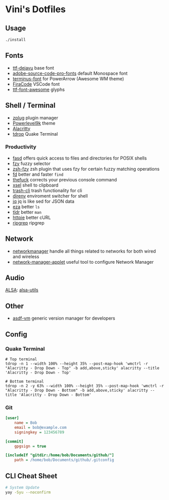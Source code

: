 # Vini's Dotfiles

## Usage

```sh
./install
```

## Fonts

* [ttf-dejavu](https://www.archlinux.org/packages/extra/any/ttf-dejavu/) base font
* [adobe-source-code-pro-fonts](https://www.archlinux.org/packages/extra/any/adobe-source-code-pro-fonts/) default Monospace font
* [terminus-font](https://www.archlinux.org/packages/community/any/terminus-font/) for PowerArrow (Awesome WM theme)
* [FiraCode](https://github.com/tonsky/FiraCode) VSCode font
* [ttf-font-awesome](https://aur.archlinux.org/packages/ttf-font-awesome/) glyphs

## Shell / Terminal

* [zplug](https://github.com/zplug/zplug) plugin manager
* [Powerlevel9k](https://github.com/bhilburn/powerlevel9k) theme
* [Alacritty](https://github.com/alacritty/alacritty)
* [tdrop](https://github.com/noctuid/tdrop) Quake Terminal

### Productivity

* [fasd](https://github.com/clvv/fasd) offers quick access to files and directories for POSIX shells
* [fzy](https://github.com/jhawthorn/fzy) fuzzy selector
* [zsh-fzy](https://github.com/aperezdc/zsh-fzy) zsh plugin that uses fzy for certain fuzzy matching operations
* [fd](https://github.com/sharkdp/fd) better and faster `find`
* [thefuck](https://github.com/nvbn/thefuck) corrects your previous console command
* [xsel](https://github.com/kfish/xsel) shell to clipboard
* [trash-cli](https://github.com/andreafrancia/trash-cli) trash functionality for cli
* [direnv](https://github.com/direnv/direnv) enviroment switcher for shell
* [jq](https://stedolan.github.io/jq/) jq is like sed for JSON data
* [eza](https://github.com/eza-community/eza) better `ls`
* [tldr](https://tldr.sh) better `man`
* [httpie](https://httpie.org/) better cURL
* [ripgrep](https://github.com/BurntSushi/ripgrep) ripgrep

## Network

* [networkmanager](https://wiki.archlinux.org/index.php/NetworkManager) handle all things related to networks for both wired and wireless
* [network-manager-applet](https://wiki.archlinux.org/index.php/NetworkManager#nm-applet) useful tool to configure Network Manager

## Audio

[ALSA](https://wiki.archlinux.org/index.php/Advanced_Linux_Sound_Architecture): [alsa-utils](https://www.archlinux.org/packages/extra/i686/alsa-utils/)

## Other

- [asdf-vm](https://asdf-vm.com/) generic version manager for developers

## Config

### Quake Terminal

```shell
# Top terminal
tdrop -n 1 --width 100% --height 35% --post-map-hook 'wmctrl -r "Alacritty - Drop Down - Top" -b add,above,sticky' alacritty --title 'Alacritty - Drop Down - Top'

# Bottom terminal
tdrop -n 2 -y 63% --width 100% --height 35% --post-map-hook 'wmctrl -r "Alacritty - Drop Down - Bottom" -b add,above,sticky' alacritty --title 'Alacritty - Drop Down - Bottom'
```

### Git

```ini
[user]
    name = Bob
    email = bob@example.com
    signingkey = 123456789

[commit]
    gpgsign = true

[includeIf "gitdir:/home/bob/Documents/github/"]
    path = /home/bob/Documents/github/.gitconfig
```

## CLI Cheat Sheet

```sh
# System Update
yay -Syu --noconfirm
```
